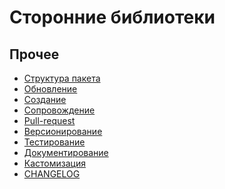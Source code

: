 Сторонние библиотеки
=============================

## Прочее

* [Структура пакета](structure.md)
* [Обновление](update.md)
* [Создание](create.md)
* [Сопровождение](maintenance.md)
* [Pull-request](pull-request.md)
* [Версионирование](version.md)
* [Тестирование](test.md)
* [Документирование](doc.md)
* [Кастомизация](customize.md)
* [CHANGELOG](changelog.md)
